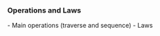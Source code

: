 ### Operations and Laws

<div class="callout callout-danger">
- Main operations (traverse and sequence)
- Laws
</div>
